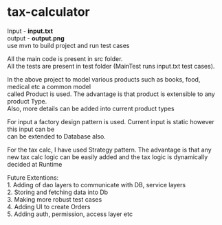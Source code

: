# tax-calculator
Input - **input.txt** <br/>
output - **output.png** <br/>
use mvn to build project and run test cases

All the main code is present in src folder. <br/>
All the tests are present in test folder (MainTest runs input.txt test cases). <br/>

In the above project to model various products such as books, food, medical etc a common model<br/>
called Product is used. The advantage is that product is extensible to any product Type.<br/>
Also, more details can be added into current product types

For input a factory design pattern is used. Current input is static however this input can be<br/>
can be extended to Database also.

For the tax calc, I have used Strategy pattern. The advantage is that any new tax calc logic
can be easily added and the tax logic is dynamically decided at Runtime


Future Extentions: <br/>
    1. Adding of dao layers to communicate with DB, service layers <br/>
    2. Storing and fetching data into Db <br/>
    3. Making more robust test cases <br/>
    4. Adding UI to create Orders <br/>
    5. Adding auth, permission, access layer etc
